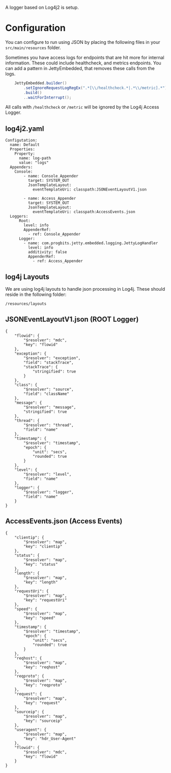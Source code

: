 A logger based on Log4j2 is setup.  

# Configuration

You can configure to run using JSON by placing the following files in your ```src/main/resources``` folder.

Sometimes you have access logs for endpoints that are hit more for internal information.  These could include healthcheck, and metrics endpoints.  You can add a pattern in JettyEmbedded, that removes these calls from the logs.

```java
	JettyEmbedded.builder()
	    .setIgnoreRequestLogRegEx(".*[\\/healthcheck.*|.*\\/metric].*")
	    .build()
	    ..waitForInterrupt();
```

All calls with `/healthcheck` or `/metric` will be ignored by the Log4j Access Logger.

## log4j2.yaml
```
Configutation:
  name: Default
  Properties:
    Property:
      name: log-path
      value: "logs"
  Appenders:
    Console:
        - name: Console_Appender
          target: SYSTEM_OUT
          JsonTemplateLayout:
            eventTemplateUri: classpath:JSONEventLayoutV1.json
    
        - name: Access_Appender
          target: SYSTEM_OUT
          JsonTemplateLayout:
            eventTemplateUri: classpath:AccessEvents.json
  Loggers:
      Root:
        level: info
        AppenderRef:
          - ref: Console_Appender
      Logger:
        - name: com.progbits.jetty.embedded.logging.JettyLogHandler
          level: info
          additivity: false
          AppenderRef:
            - ref: Access_Appender
```

## log4j Layouts

We are using log4j layouts to handle json processing in Log4j.  These should reside in the following folder:

`/resources/layouts`

## JSONEventLayoutV1.json  (ROOT Logger)
```
{
	"flowid": {
		"$resolver": "mdc",
		"key": "flowid"
	},
	"exception": {
		"$resolver": "exception",
		"field": "stackTrace",
		"stackTrace": {
			"stringified": true
		}
	},
	"class": {
		"$resolver": "source",
		"field": "className"
	},
	"message": {
		"$resolver": "message",
		"stringified": true
	},
	"thread": {
		"$resolver": "thread",
		"field": "name"
	},
	"timestamp": {
		"$resolver": "timestamp",
		"epoch": {
			"unit": "secs",
			"rounded": true
		}
	},
	"level": {
		"$resolver": "level",
		"field": "name"
	},
	"logger": {
		"$resolver": "logger",
		"field": "name"
	}
}
```

## AccessEvents.json (Access Events)
```
{
    "clientip": {
        "$resolver": "map",
        "key": "clientip"
    },
    "status": {
        "$resolver": "map",
        "key": "status"
    },
    "length": {
        "$resolver": "map",
        "key": "length"
    },
    "requestUri": {
        "$resolver": "map",
        "key": "requestUri"
    },
    "speed": {
        "$resolver": "map",
        "key": "speed"
    },
    "timestamp": {
		"$resolver": "timestamp",
		"epoch": {
			"unit": "secs",
			"rounded": true
		}
	},
    "reqhost": {
        "$resolver": "map",
        "key": "reqhost"
    },
    "reqproto": {
        "$resolver": "map",
        "key": "reqproto"
    },
    "request": {
        "$resolver": "map",
        "key": "request"
    },
    "sourceip": {
        "$resolver": "map",
        "key": "sourceip"
    },
    "useragent": {
        "$resolver": "map",
        "key": "hdr_User-Agent"
    },
    "flowid": {
        "$resolver": "mdc",
        "key": "flowid"
    }
}
```